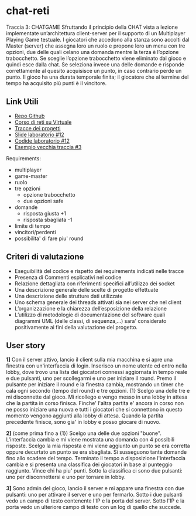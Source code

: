 # chat-reti

Traccia 3: CHATGAME
Sfruttando il principio della CHAT vista a lezione implementate
un’architettura client-server per il supporto di un Multiplayer
Playing Game testuale.
I giocatori che accedono alla stanza sono accolti dal Master
(server) che assegna loro un ruolo e propone loro un menu con
tre opzioni, due delle quali celano una domanda mentre la
terza è l’opzione trabocchetto. Se sceglie l’opzione
trabocchetto viene eliminato dal gioco e quindi esce dalla chat.
Se seleziona invece una delle domande e risponde
correttamente al quesito acquisisce un punto, in caso contrario
perde un punto.
Il gioco ha una durata temporale finita; il giocatore che al
termine del tempo ha acquisito più punti è il vincitore.

## Link Utili

- [Repo Github](https://github.com/pastacolsugo/chat-reti)
- [Corso di reti su Virtuale](https://virtuale.unibo.it/course/view.php?id=19303)
- [Tracce dei progetti](https://virtuale.unibo.it/pluginfile.php/828762/mod_resource/content/1/tracce%20Progetti%20di%20fine%20corso%202020_2021.pdf)
- [Slide laboratorio #12](https://virtuale.unibo.it/pluginfile.php/839201/mod_resource/content/1/Programmazione%20di%20Reti%20%2312.pdf)
- [Codide laboratorio #12](https://virtuale.unibo.it/mod/resource/view.php?id=582946)
- [Esempio vecchia traccia #3](https://virtuale.unibo.it/pluginfile.php/827640/mod_folder/content/0/Soluzione%20Traccia%203.zip?forcedownload=1)


Requirements:
- multiplayer
- game-master
- ruolo
- tre opzioni
	* opzione trabocchetto
	* due opzioni safe
- domande
	* risposta giusta +1 
	* risposta sbagliata -1 
- limite di tempo
- vincitori/perdenti
- possibilita' di fare piu' round 

## Criteri di valutazione

* Eseguibilità del codice e rispetto dei requirements indicati nelle tracce
* Presenza di Commenti esplicativi nel codice
* Relazione dettagliata con riferimenti specifici all’utilizzo dei socket
* Una descrizione generale delle scelte di progetto effettuate
* Una descrizione delle strutture dati utilizzate
* Uno schema generale dei threads attivati sia nei server che nel client
* L’organizzazione e la chiarezza dell’esposizione della relazione
* L’utilizzo di metodologie di documentazione del software quali diagrammi UML (delle classi, di sequenza,...) sara' considerato positivamente ai fini della valutazione del progetto.

## User story

**1]** Con il server attivo, lancio il client sulla mia macchina e si apre una finestra con un'interfaccia di login. Inserisco un nome utente ed entro nella lobby, dove trovo una lista dei giocatori connessi aggiornata in tempo reale e due pulsanti, uno per scollegarmi e uno per iniziare il round. Premo il pulsante per iniziare il round e la finestra cambia, mostrando un timer che cala ogni secondo (tempo del round) e tre opzioni. {1} Scelgo una delle tre e mi disconnette dal gioco. Mi ricollego e vengo messo in una lobby in attesa che la partita in corso finisca. Finche' l'altra partita e' ancora in corso non ne posso iniziare una nuova e tutti i giocatori che si connettono in questo momento vengono aggiunti alla lobby di attesa.
Quando la partita precedente finisce, sono gia' in lobby e posso giocare di nuovo.

**2]** (come prima fino a {1}) Scelgo una delle due opzioni "buone". L'interfaccia cambia e mi viene mostrata una domanda con 4 possibili risposte. Scelgo la mia risposta e mi viene aggiunto un punto se era corretta oppure decurtato un punto se era sbagliata. Si susseguono tante domande fino allo scadere del tempo. 
Terminato il tempo a disposizione l'interfaccia cambia e si presenta una classifica dei giocatori in base al punteggio raggiunto. Vince chi ha piu' punti. Sotto la classifica ci sono due pulsanti: uno per disconnettersi e uno per tornare in lobby.

**3]** Sono admin del gioco, lancio il server e mi appare una finestra con due pulsanti: uno per attivare il server e uno per fermarlo. Sotto i due pulsanti vedo un campo di testo contenente l'IP e la porta del server. Sotto l'IP e la porta vedo un ulteriore campo di testo con un log di quello che succede.

